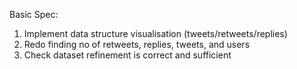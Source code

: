 Basic Spec:

1. Implement data structure visualisation (tweets/retweets/replies)
2. Redo finding no of retweets, replies, tweets, and users
3. Check dataset refinement is correct and sufficient